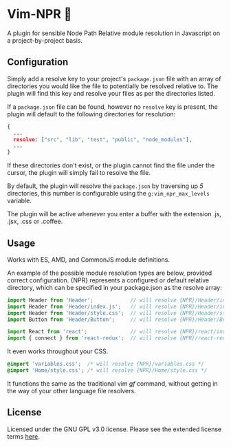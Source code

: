 # Vim-NPR :mag_right:
A plugin for sensible Node Path Relative module resolution in Javascript on a project-by-project basis.

## Configuration
Simply add a resolve key to your project's `package.json` file with an array of directories you would like the file to potentially be resolved relative to. The plugin will find this key and resolve your files as per the directories listed. 

If a `package.json` file can be found, however no `resolve` key is present, the plugin will default to the following directories for resolution:
```json
{
  ...
  resolve: ["src", "lib", "test", "public", "node_modules"],
  ...
}
```
If these directories don't exist, or the plugin cannot find the file under the cursor, the plugin will simply fail to resolve the file.

By default, the plugin will resolve the `package.json` by traversing up *5* directories, this number is configurable using the `g:vim_npr_max_levels` variable.

The plugin will be active whenever you enter a buffer with the extension .js, .jsx, .css or .coffee.

## Usage
Works with ES, AMD, and CommonJS module definitions.

An example of the possible module resolution types are below, provided correct configuration. {NPR} represents a configured or default relative directory, which can be specified in your package.json as the resolve array:

```javascript
import Header from 'Header';            // will resolve {NPR}/Header/index.js
import Header from 'Header/index.js';   // will resolve {NPR}/Header/index.js
import Header from 'Header/style.css';  // will resolve {NPR}/Header/style.css
import Button from 'Header/Button';     // will resolve {NPR}/Header/Button/index.js

import React from 'react';              // will resolve {NPR}/react/index.js
import { connect } from 'react-redux';  // will resolve {NPR}/react-redux/lib/
```

It even works throughout your CSS.
```css
@import 'variables.css';  /* will resolve {NPR}/variables.css */
@import 'Home/style.css'; /* will resolve {NPR}/Home/style.css */
```

It functions the same as the traditional vim *gf* command, without getting in the way of your other language file resolvers.

## License
Licensed under the GNU GPL v3.0 license. Please see the extended license terms [here](https://www.gnu.org/licenses/gpl-3.0).
